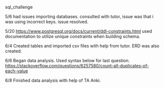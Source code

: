  sql_challenge

5/6 had issues importing databases. consulted with tutor, issue was that i was using incorrect keys. issue resolved.

5/20 https://www.postgresql.org/docs/current/ddl-constraints.html
used documentation to utilize unique constraints when building schema.

6/4 Created tables and imported csv files with help from tutor. ERD was also created.

6/6 
Began data analysis. Used syntax below for last question.
https://stackoverflow.com/questions/6257580/count-all-duplicates-of-each-value

6/8
Finished data analysis with help of TA Anki.